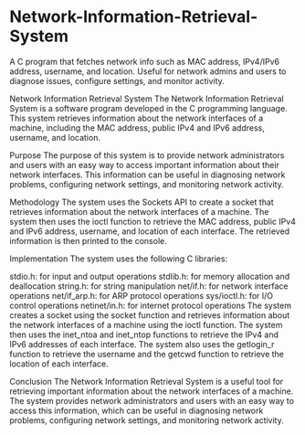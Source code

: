# Network-Information-Retrieval-System
A C program that fetches network info such as MAC address, IPv4/IPv6 address, username, and location. Useful for network admins and users to diagnose issues, configure settings, and monitor activity.

Network Information Retrieval System
The Network Information Retrieval System is a software program developed in the C programming language. This system retrieves information about the network interfaces of a machine, including the MAC address, public IPv4 and IPv6 address, username, and location.

Purpose
The purpose of this system is to provide network administrators and users with an easy way to access important information about their network interfaces. This information can be useful in diagnosing network problems, configuring network settings, and monitoring network activity.

Methodology
The system uses the Sockets API to create a socket that retrieves information about the network interfaces of a machine. The system then uses the ioctl function to retrieve the MAC address, public IPv4 and IPv6 address, username, and location of each interface. The retrieved information is then printed to the console.

Implementation
The system uses the following C libraries:

stdio.h: for input and output operations
stdlib.h: for memory allocation and deallocation
string.h: for string manipulation
net/if.h: for network interface operations
net/if_arp.h: for ARP protocol operations
sys/ioctl.h: for I/O control operations
netinet/in.h: for internet protocol operations
The system creates a socket using the socket function and retrieves information about the network interfaces of a machine using the ioctl function. The system then uses the inet_ntoa and inet_ntop functions to retrieve the IPv4 and IPv6 addresses of each interface. The system also uses the getlogin_r function to retrieve the username and the getcwd function to retrieve the location of each interface.

Conclusion
The Network Information Retrieval System is a useful tool for retrieving important information about the network interfaces of a machine. The system provides network administrators and users with an easy way to access this information, which can be useful in diagnosing network problems, configuring network settings, and monitoring network activity.
